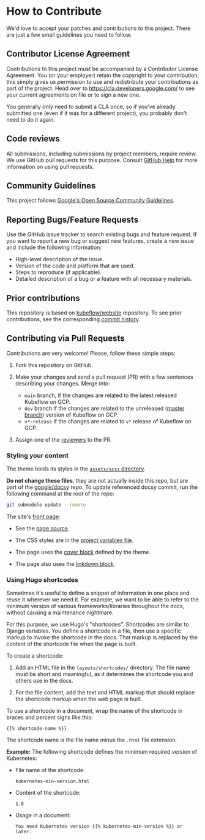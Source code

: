 # How to Contribute

We'd love to accept your patches and contributions to this project. There are
just a few small guidelines you need to follow.

## Contributor License Agreement

Contributions to this project must be accompanied by a Contributor License
Agreement. You (or your employer) retain the copyright to your contribution;
this simply gives us permission to use and redistribute your contributions as
part of the project. Head over to <https://cla.developers.google.com/> to see
your current agreements on file or to sign a new one.

You generally only need to submit a CLA once, so if you've already submitted one
(even if it was for a different project), you probably don't need to do it
again.

## Code reviews

All submissions, including submissions by project members, require review. We
use GitHub pull requests for this purpose. Consult
[GitHub Help](https://help.github.com/articles/about-pull-requests/) for more
information on using pull requests.

## Community Guidelines

This project follows
[Google's Open Source Community Guidelines](https://opensource.google.com/conduct/).

## Reporting Bugs/Feature Requests

Use the GitHub issue tracker to search existing bugs and feature request. If you want to report a new bug or suggest new features, create a new issue and include the following information:

* High-level description of the issue.
* Version of the code and platform that are used.
* Steps to reproduce (if applicable).
* Detailed description of a bug or a feature with all necessary materials.

## Prior contributions

This repository is based on [kubeflow/website](https://github.com/kubeflow/website) repository. To see prior contributions, see the corresponding [commit history](https://github.com/kubeflow/website/commits/master).

## Contributing via Pull Requests

Contributions are very welcome! Please, follow these simple steps:

1. Fork this repository on GitHub.

1. Make your changes and send a pull request (PR) with a few sentences describing your changes. Merge into:
   * `main` branch, if the changes are related to the latest released Kubeflow on GCP.
   * `dev` branch if the changes are related to the unreleased ([master branch](https://github.com/GoogleCloudPlatform/kubeflow-distribution)) version of Kubeflow on GCP.
   * `v*-release` if the changes are related to `v*` release of Kubeflow on GCP.

1. Assign one of the [reviewers](https://github.com/googlestaging/kubeflow-gke-docs/blob/main/OWNERS) to the PR.


### Styling your content

The theme holds its styles in the [`assets/scss` directory](https://github.com/googlestaging/kubeflow-gke-docs/tree/main/themes/docsy/assets/scss).

**Do not change these files**, they are not actually inside this repo, but are part of the [google/docsy](https://github.com/google/docsy) repo. To update referenced docsy commit, run the following command at the root of the repo:

```bash
git submodule update --remote
```

The site's [front page](https://gkcalat.github.io/kubeflow-docs):

* See the [page source](https://github.com/googlestaging/kubeflow-gke-docs/blob/main/content/en/_index.html).

* The CSS styles are in the [project variables file](https://github.com/googlestaging/kubeflow-gke-docs/blob/main/assets/scss/_variables_project.scss).

* The page uses the [cover block](https://www.docsy.dev/docs/adding-content/shortcodes/#blocks-cover) defined by the theme.

* The page also uses the [linkdown block](https://www.docsy.dev/docs/adding-content/shortcodes/#blocks-link-down).

### Using Hugo shortcodes

Sometimes it's useful to define a snippet of information in one place and reuse it wherever we need it. 
For example, we want to be able to refer to the minimum version of various frameworks/libraries throughout the docs, 
without causing a maintenance nightmare.

For this purpose, we use Hugo's "shortcodes". 
Shortcodes are similar to Django variables. You define a shortcode in a file, then use a specific markup 
to invoke the shortcode in the docs. That markup is replaced by the content of the shortcode file when the page is built.

To create a shortcode:

1. Add an HTML file in the `layouts/shortcodes/` directory. 
   The file name must be short and meaningful, as it determines the shortcode you and others use in the docs.

1. For the file content, add the text and HTML markup that should replace the shortcode markup when the web page is built.

To use a shortcode in a document, wrap the name of the shortcode in braces and percent signs like this:

  ```
  {{% shortcode-name %}}
  ```

The shortcode name is the file name minus the `.html` file extension.

**Example:** The following shortcode defines the minimum required version of Kubernetes:

* File name of the shortcode:

  ```
  kubernetes-min-version.html
  ```

* Content of the shortcode:

  ```
  1.8
  ```

* Usage in a document:

  ```
  You need Kubernetes version {{% kubernetes-min-version %}} or later.
  ```
